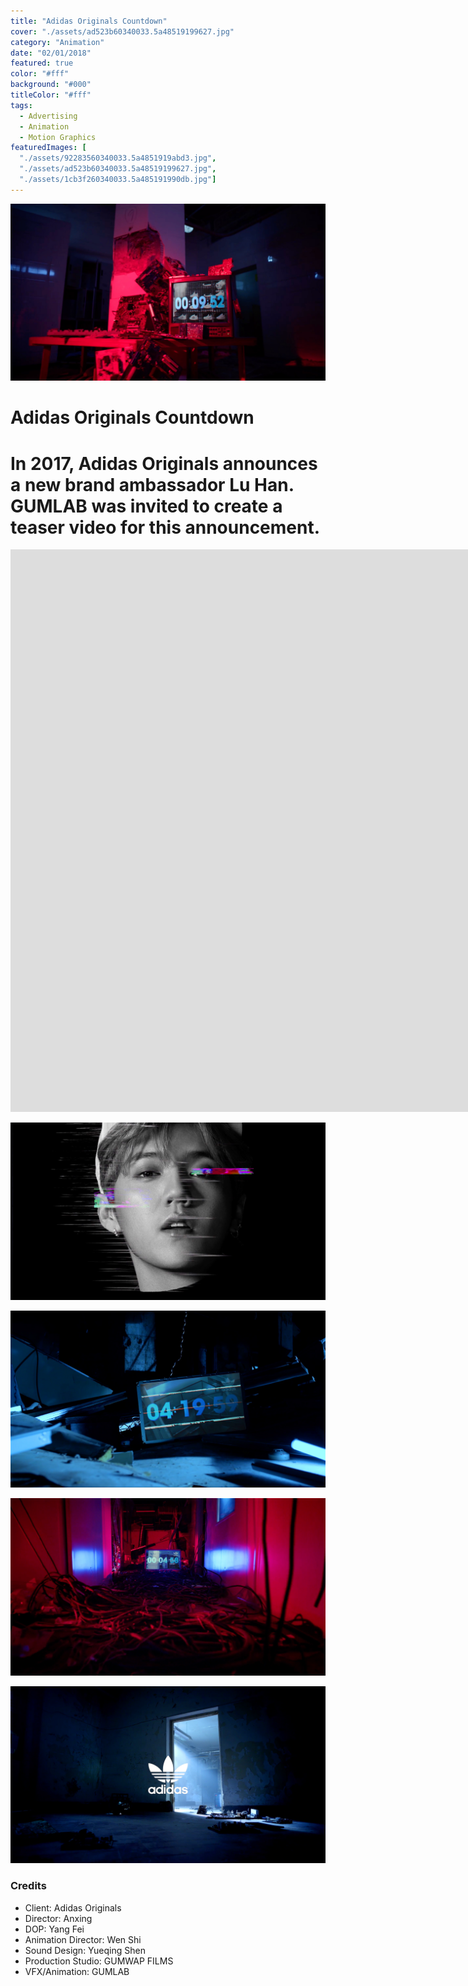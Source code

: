 ```yaml
---
title: "Adidas Originals Countdown"
cover: "./assets/ad523b60340033.5a48519199627.jpg"
category: "Animation"
date: "02/01/2018"
featured: true
color: "#fff"
background: "#000"
titleColor: "#fff"
tags:
  - Advertising
  - Animation
  - Motion Graphics
featuredImages: [
  "./assets/92283560340033.5a4851919abd3.jpg",
  "./assets/ad523b60340033.5a48519199627.jpg",
  "./assets/1cb3f260340033.5a485191990db.jpg"]
---
```


![](./assets/92283560340033.5a4851919abd3.jpg)

# Adidas Originals Countdown

# In 2017, Adidas Originals announces a new brand ambassador Lu Han. GUMLAB was invited to create a teaser video for this announcement.

<iframe src="http://open.iqiyi.com/developer/player_js/coopPlayerIndex.html?vid=4b3cc709ba1f4f38f45e349922a5dfd9&tvId=14271641709&accessToken=2.f22860a2479ad60d8da7697274de9346&appKey=3955c3425820435e86d0f4cdfe56f5e7&appId=1368&height=100%&width=100%"
  frameborder="0"
  allowfullscreen="true"
  width="1600"
  height="900"></iframe>

![](./assets/ad523b60340033.5a48519199627.jpg)

![](./assets/1cb3f260340033.5a485191990db.jpg)

![](./assets/77cd5660340033.5a4851919a6e7.jpg)

![](./assets/b9300360340033.5a48519199b50.jpg)

### Credits

- Client: Adidas Originals
- Director: Anxing
- DOP: Yang Fei
- Animation Director: Wen Shi
- Sound Design: Yueqing Shen
- Production Studio: GUMWAP FILMS
- VFX/Animation: GUMLAB
